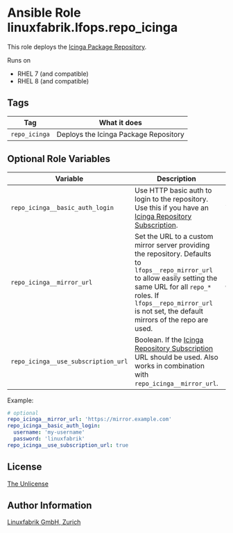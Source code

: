 # Ansible Role linuxfabrik.lfops.repo_icinga

This role deploys the [Icinga Package Repository](https://packages.icinga.com/).

Runs on

* RHEL 7 (and compatible)
* RHEL 8 (and compatible)


## Tags

| Tag           | What it does                          |
| ---           | ------------                          |
| `repo_icinga` | Deploys the Icinga Package Repository |


## Optional Role Variables

| Variable | Description | Default Value |
| -------- | ----------- | ------------- |
| `repo_icinga__basic_auth_login` | Use HTTP basic auth to login to the repository. Use this if you have an [Icinga Repository Subscription](https://icinga.com/subscription/). | `{{ lfops__repo_basic_auth_login \| default("") }}` |
| `repo_icinga__mirror_url` | Set the URL to a custom mirror server providing the repository. Defaults to `lfops__repo_mirror_url` to allow easily setting the same URL for all `repo_*` roles. If `lfops__repo_mirror_url` is not set, the default mirrors of the repo are used. | `'{{ lfops__repo_mirror_url \| default("") }}'` |
| `repo_icinga__use_subscription_url` | Boolean. If the [Icinga Repository Subscription](https://icinga.com/subscription/) URL should be used. Also works in combination with ``repo_icinga__mirror_url``. | `false` |

Example:
```yaml
# optional
repo_icinga__mirror_url: 'https://mirror.example.com'
repo_icinga__basic_auth_login:
  username: 'my-username'
  password: 'linuxfabrik'
repo_icinga__use_subscription_url: true
```


## License

[The Unlicense](https://unlicense.org/)


## Author Information

[Linuxfabrik GmbH, Zurich](https://www.linuxfabrik.ch)
